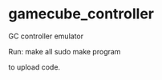 # gamecube_controller
GC controller emulator

Run:
    make all
    sudo make program

to upload code.
